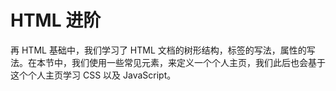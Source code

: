 # HTML 进阶

再 HTML 基础中，我们学习了 HTML 文档的树形结构，标签的写法，属性的写法。在本节中，我们使用一些常见元素，来定义一个个人主页，我们此后也会基于这个个人主页学习 CSS 以及 JavaScript。


